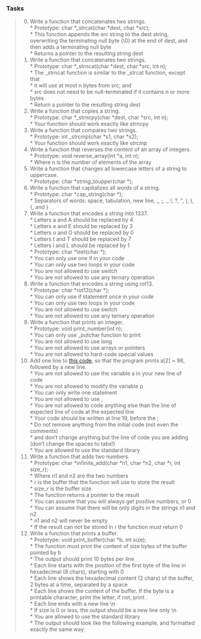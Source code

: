 ### Tasks

> 0. Write a function that concatenates two strings.   
	* Prototype: char *_strcat(char *dest, char *src);   
	* This function appends the src string to the dest string, overwriting the terminating null byte (\0) at the end of dest, and then adds a terminating null byte   
	* Returns a pointer to the resulting string dest  
> 1. Write a function that concatenates two strings.   
	* Prototype: char *_strncat(char *dest, char *src, int n);   
	* The _strncat function is similar to the _strcat function, except that   
	* it will use at most n bytes from src; and   
	* src does not need to be null-terminated if it contains n or more bytes   
	* Return a pointer to the resulting string dest   
> 2. Write a function that copies a string.   
	* Prototype: char *_strncpy(char *dest, char *src, int n);   
	* Your function should work exactly like strncpy    
> 3. Write a function that compares two strings.   
	* Prototype: int _strcmp(char *s1, char *s2);   
	* Your function should work exactly like strcmp   
> 4. Write a function that reverses the content of an array of integers.   
	* Prototype: void reverse_array(int *a, int n);   
	* Where n is the number of elements of the array   
> 5. Write a function that changes all lowercase letters of a string to uppercase.   
	* Prototype: char *string_toupper(char *);   
> 6. Write a function that capitalizes all words of a string.   
	* Prototype: char *cap_string(char *);   
	* Separators of words: space, tabulation, new line, ,, ;, ., !, ?, ", (, ), {, and }    
> 7. Write a function that encodes a string into 1337.   
	* Letters a and A should be replaced by 4   
	* Letters e and E should be replaced by 3   
	* Letters o and O should be replaced by 0   
	* Letters t and T should be replaced by 7   
	* Letters l and L should be replaced by 1   
	* Prototype: char *leet(char *);   
	* You can only use one if in your code   
	* You can only use two loops in your code   
	* You are not allowed to use switch   
	* You are not allowed to use any ternary operation  
> 8. Write a function that encodes a string using rot13.   
	* Prototype: char *rot13(char *);   
	* You can only use if statement once in your code   
	* You can only use two loops in your code   
	* You are not allowed to use switch   
	* You are not allowed to use any ternary operation   
> 9. Write a function that prints an integer.   
	* Prototype: void print_number(int n);   
	* You can only use _putchar function to print   
	* You are not allowed to use long   
	* You are not allowed to use arrays or pointers   
	* You are not allowed to hard-code special values   
> 10. Add one line to [this code](https://github.com/holbertonschool/make_magic_happen/blob/master/magic.c "make_magic_happen/magic.c"), so that the program prints a[2] = 98, followed by a new line.    
	* You are not allowed to use the variable a in your new line of code   
	* You are not allowed to modify the variable p   
	* You can only write one statement   
	* You are not allowed to use ,    
	* You are not allowed to code anything else than the line of expected line of code at the expected line   
	* Your code should be written at line 19, before the ;   
	* Do not remove anything from the initial code (not even the comments)   
	* and don’t change anything but the line of code you are adding (don’t change the spaces to tabs!)   
	* You are allowed to use the standard library   
> 11. Write a function that adds two numbers.   
	* Prototype: char *infinite_add(char *n1, char *n2, char *r, int size_r);   
	* Where n1 and n2 are the two numbers   
	* r is the buffer that the function will use to store the result   
	* size_r is the buffer size   
	* The function returns a pointer to the result   
	* You can assume that you will always get positive numbers, or 0   
	* You can assume that there will be only digits in the strings n1 and n2   
	* n1 and n2 will never be empty   
	* If the result can not be stored in r the function must return 0   
> 12.  Write a function that prints a buffer.   
	* Prototype: void print_buffer(char *b, int size);   
	* The function must print the content of size bytes of the buffer pointed by b   
	* The output should print 10 bytes per line   
	* Each line starts with the position of the first byte of the line in hexadecimal (8 chars), starting with 0   
	* Each line shows the hexadecimal content (2 chars) of the buffer, 2 bytes at a time, separated by a space   
	* Each line shows the content of the buffer. If the byte is a printable character, print the letter, if not, print .   
	* Each line ends with a new line \n   
	* If size is 0 or less, the output should be a new line only \n   
	* You are allowed to use the standard library   
	* The output should look like the following example, and formatted exactly the same way:   
